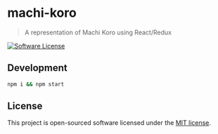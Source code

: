 # machi-koro
> A representation of Machi Koro using React/Redux

[![Software License](https://img.shields.io/badge/license-MIT-brightgreen.svg?style=flat)](LICENSE)

## Development

```bash
npm i && npm start
```

## License

This project is open-sourced software licensed under the [MIT license](http://opensource.org/licenses/MIT).
